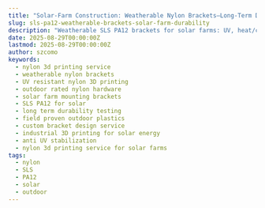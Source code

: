 ```yaml
---
title: "Solar-Farm Construction: Weatherable Nylon Brackets—Long-Term Durability"
slug: sls-pa12-weatherable-brackets-solar-farm-durability
description: "Weatherable SLS PA12 brackets for solar farms: UV, heat/cold cycles, mechanical retention, and 2–5 year durability data."
date: 2025-08-29T00:00:00Z
lastmod: 2025-08-29T00:00:00Z
author: szcomo
keywords:
  - nylon 3d printing service
  - weatherable nylon brackets
  - UV resistant nylon 3D printing
  - outdoor rated nylon hardware
  - solar farm mounting brackets
  - SLS PA12 for solar
  - long term durability testing
  - field proven outdoor plastics
  - custom bracket design service
  - industrial 3D printing for solar energy
  - anti UV stabilization
  - nylon 3d printing service for solar farms
tags:
  - nylon
  - SLS
  - PA12
  - solar
  - outdoor
---
```

